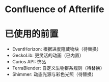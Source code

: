 # Confluence of Afterlife

# 已使用的前置
- EventHorizon: 根据进度隐藏物块（待替换）
- GeckoLib: 更灵活的动画（已内置）
- Curios API: 饰品
- TerraBlender: 自定义生物群系规则（待替换）
- Shimmer: 动态光源与彩色光照（待替换）

